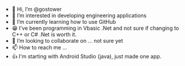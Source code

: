 - 👋 Hi, I’m @gostower
- 👀 I’m interested in developing engineering applications
- 🌱 I’m currently learning how to use GitHub
- 😁 I've been programming in Vbasic .Net and not sure if changing to C++ or C# .Net is worth it.
- 💞️ I’m looking to collaborate on ... not sure yet
- 📫 How to reach me ...
- 👍 I'm starting with Android Studio (java), just made one app.

<!---
gostower/gostower is a ✨ special ✨ repository because its `README.md` (this file) appears on your GitHub profile.
You can click the Preview link to take a look at your changes.
--->
